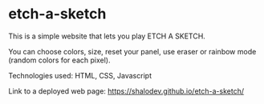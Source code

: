 # etch-a-sketch

This is a simple website that lets you play ETCH A SKETCH.

You can choose colors, size, reset your panel, use eraser or rainbow mode (random colors for each pixel).

Technologies used: HTML, CSS, Javascript

Link to a deployed web page: https://shalodev.github.io/etch-a-sketch/
